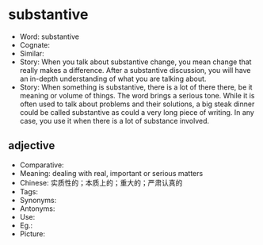 # substantive

- Word: substantive
- Cognate: 
- Similar: 
- Story: When you talk about substantive change, you mean change that really makes a difference. After a substantive discussion, you will have an in-depth understanding of what you are talking about.
- Story: When something is substantive, there is a lot of there there, be it meaning or volume of things. The word brings a serious tone. While it is often used to talk about problems and their solutions, a big steak dinner could be called substantive as could a very long piece of writing. In any case, you use it when there is a lot of substance involved.

## adjective

- Comparative: 
- Meaning: dealing with real, important or serious matters
- Chinese: 实质性的；本质上的；重大的；严肃认真的
- Tags: 
- Synonyms: 
- Antonyms: 
- Use: 
- Eg.: 
- Picture: 

